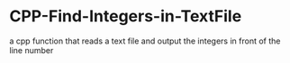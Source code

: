 # CPP-Find-Integers-in-TextFile
a cpp function that reads a text file and output the integers in front of the line number
